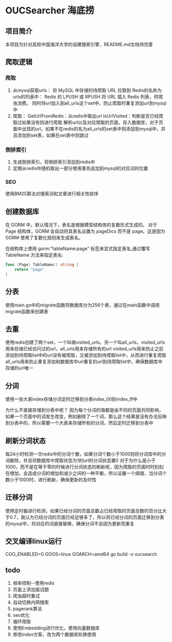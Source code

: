 # OUCSearcher 海底捞
## 项目简介
本项目为针对高校中国海洋大学的自建搜索引擎，README.md文档待完善
## 爬取逻辑
### 爬取
1.	从mysql获取urls：
	将 MySQL 中存储的待爬取 URL 拉取到 Redis的名称为urls的列表中： Redis 的 LPUSH 或 RPUSH 将 URL 插入 Redis 列表，供爬虫消费。
    同时将url加入到all_urls这个set中，防止爬取时重复添加url到mysql中
2.	爬取：
	GetUrlFromRedis：从redis中取出url
	IsUrlVisited：判断是否已经爬取过如果没有则进行爬取
	解析url以及对应爬取的页面，存入数据库，对于页面中出现的url，如果不在redis的名为all_urls的set表中则添加到mysql中，并且添加到set表，如果在set表中则跳过
### 倒排索引
1. 	生成倒排索引，将倒排索引添加到redis中
2. 	定期从redis中随机取出一部分使用事务追加到mysql的对应词的位置
### SEO
使用BM25算法对搜索词和文章进行相关性排序


## 创建数据库
在 GORM 中，默认情况下，表名是根据模型结构体的复数形式生成的。
对于 Page 结构体，GORM 会自动将其表名设置为 pageDics 而不是 page。这是因为 GORM 使用了复数化规则来生成表名。

在结构体上使用 gorm:"tableName:page" 标签来显式指定表名,通过覆写 TableName 方法来指定表名:
``` go
func (Page) TableName() string {
	return "page"
}
```

## 分表
使用main.go中的migrate函数将数据库分为256个表，通过在main函数中调用migrate函数来创建表

## 去重
使用redis创建了两个set，一个叫做visited_urls，另一个叫all_urls，visited_urls用来存储已经访问过的url，all_urls用来存储所有的url
visited_urls用来防止之前添加到待爬取list中的url没有被爬取，又被添加到待爬取list中，从而进行重复爬取
all_urls用来防止重复添加和数据库中url重复的url到待爬取list中，确保数据库中存储的url唯一
## 分词
使用一张大表index存储分词定时迁移到分表index_00到index_ff中

为什么不直接存储到分表中呢？
因为每个分词的值都是由不同的页面共同影响，如果一个页面中的词发生改变，例如删除了一个词，那么这个结果是没有办法反映到分表中的，所以需要一个大表来存储所有的分词，然后定时迁移到分表中
## 刷新分词状态
每24小时检测一次redis中的分词个数，如果分词个数小于1000则将分词库中的分词删除，并且将数据库中爬取状态为1的url的分词状态置0
对于为什么是小于1000，而不是在等于零的时候进行分词状态的刷新呢，因为爬取的页面时时刻刻在增加，会造成分词的增加和减少之间的一种平衡，所以设置一个阈值，当分词个数小于1000时，进行刷新，确保更新的及时性

## 迁移分词
使用定时器进行检测，如果已经分词的页面总数占已经爬取的页面总数的百分比大于0.7，我认为已经分词的页面已经足够多了，所以将已经分词的页面迁移到分表的mysql中，将对应的词直接替换，确保分词不会因为更新而重复

## 交叉编译linux运行
CGO_ENABLED=0 GOOS=linux GOARCH=amd64 go build -o oucsearch

## todo
1. 频率控制--使用redis
2. 页面上添加面试题
3. 爬虫超时重试
4. 自动切换内网搜索
5. pagerank算法
6. seo优化
7. 循环爬取
8. 使用Embedding进行优化，使用向量数据库
9. 修改index方案，改为两个数据库轮换使用
